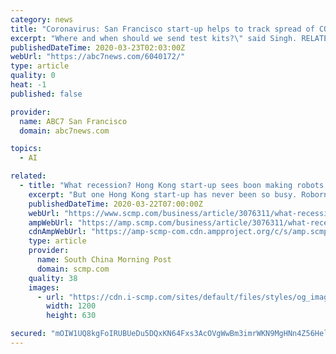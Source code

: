 ```yaml
---
category: news
title: "Coronavirus: San Francisco start-up helps to track spread of COVID-19 using smart thermometer"
excerpt: "Where and when should we send test kits?\" said Singh. RELATED: Coronavirus research: Menlo Park lab using robots, AI to find COVID-19 medication \"Two, to monitor response. When we start seeing the level of fever curve off, the fever clusters stop rising, we start to level off and diminish, that is an indicator that any outbreak is under control.\""
publishedDateTime: 2020-03-23T02:03:00Z
webUrl: "https://abc7news.com/6040172/"
type: article
quality: 0
heat: -1
published: false

provider:
  name: ABC7 San Francisco
  domain: abc7news.com

topics:
  - AI

related:
  - title: "What recession? Hong Kong start-up sees boon making robots that take body temperatures amid coronavirus pandemic"
    excerpt: "But one Hong Kong start-up has never been so busy. Roborn Technology ... “Some products in the market would trigger an alarm even when someone walks past carrying a cup of coffee, but our artificial intelligence software allows our robot to focus on a person’s head for temperature checks,” Mak said. Coronavirus: Social distancing takes ..."
    publishedDateTime: 2020-03-22T07:00:00Z
    webUrl: "https://www.scmp.com/business/article/3076311/what-recession-hong-kong-start-sees-boon-making-robots-take-body"
    ampWebUrl: "https://amp.scmp.com/business/article/3076311/what-recession-hong-kong-start-sees-boon-making-robots-take-body"
    cdnAmpWebUrl: "https://amp-scmp-com.cdn.ampproject.org/c/s/amp.scmp.com/business/article/3076311/what-recession-hong-kong-start-sees-boon-making-robots-take-body"
    type: article
    provider:
      name: South China Morning Post
      domain: scmp.com
    quality: 38
    images:
      - url: "https://cdn.i-scmp.com/sites/default/files/styles/og_image_scmp_generic/public/d8/images/methode/2020/03/22/c30dab22-6bf5-11ea-9de8-4adc9756b5c3_image_hires_152818.JPG?itok=ts4uUMX8&v=1584862104"
        width: 1200
        height: 630

secured: "mOIW1UQ8kgFoIRUBUeDu5DQxKN64Fxs3AcOVgWwBm3imrWKN9MgHNn4Z56HelHWKQs9cEslFRXoIlJg54lRroCCJfYaHehux47jnKqTYHKf3ymacEcCGP52jDO0cOcIZ4ycHaT/2J9XI81h37k6lZGDIWLoAjp1wRX/yuj0NoxrRQyTz6LA72Z624rHl74DZYtPcvmnXIkFx65mOcwx3TejcnupQGIBDmM9nE/du3yPkCZSdIADCCdHz6XitZ2Ks8P20o3vq+6hnJtZb2NblnWssFgQSpuXhFk85A8+KyhJvNtRyM8bAWotGkNKn540iA/O2Cu8oP5uZeQARaTarojguOeEtVJZND9FIF1mBFFVS5z3g7M3QmdzH+OStC27t5H+SkjzXkW6DclSMslOSaDztbr0V6ad9xVs+35VR24065/2+vJCGA+uAyv12njPGRrY+p1BDsQxlBi287qEqivJIvl1Uk8RthkCLbY87Em0=;4sensP9z2RKQZfhGEiy3Pw=="
---
```


